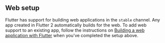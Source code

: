 ## Web setup

Flutter has support for building web applications in the
`stable` channel. Any app created in Flutter 2 automatically
builds for the web. To add web support to an existing app, follow
the instructions on [Building a web application with Flutter][] 
when you've completed the setup above.

[Building a web application with Flutter]: {{site.url}}/get-started/web
